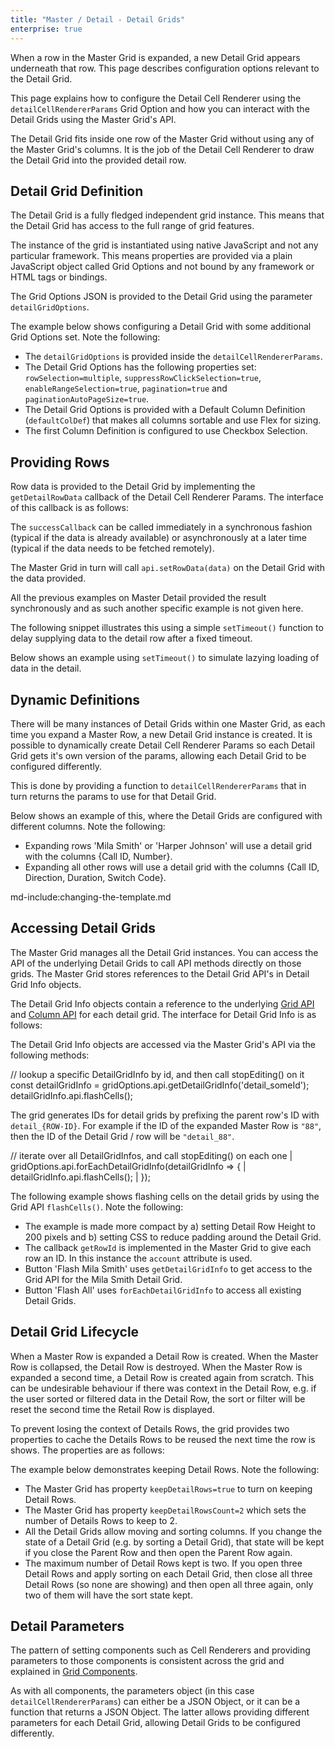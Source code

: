 ```yaml
---
title: "Master / Detail - Detail Grids"
enterprise: true
---
```


When a row in the Master Grid is expanded, a new Detail Grid appears underneath that row. This page describes configuration options relevant to the Detail Grid.

This page explains how to configure the Detail Cell Renderer using the `detailCellRendererParams` Grid Option and how you can interact with the Detail Grids using the Master Grid's API.

The Detail Grid fits inside one row of the Master Grid without using any of the Master Grid's columns. It is the job of the Detail Cell Renderer to draw the Detail Grid into the provided detail row.

## Detail Grid Definition

The Detail Grid is a fully fledged independent grid instance. This means that the Detail Grid has access to the full range of grid features.

The instance of the grid is instantiated using native JavaScript and not any particular framework. This means properties are provided via a plain JavaScript object called Grid Options and not bound by any framework or HTML tags or bindings.

The Grid Options JSON is provided to the Detail Grid using the parameter `detailGridOptions`.

The example below shows configuring a Detail Grid with some additional Grid Options set. Note the following:

- The `detailGridOptions` is provided inside the `detailCellRendererParams`.
- The Detail Grid Options has the following properties set: `rowSelection=multiple`, `suppressRowClickSelection=true`, `enableRangeSelection=true`, `pagination=true` and `paginationAutoPageSize=true`.
- The Detail Grid Options is provided with a Default Column Definition (`defaultColDef`) that makes all columns sortable and use Flex for sizing.
- The first Column Definition is configured to use Checkbox Selection.

<grid-example title='Detail Grid Options' name='grid-options' type='generated' options='{ "enterprise": true, "modules": ["clientside", "masterdetail", "menu", "columnpanel", "range"] }'></grid-example>

## Providing Rows

Row data is provided to the Detail Grid by implementing the `getDetailRowData` callback of the Detail Cell Renderer Params. The interface of this callback is as follows:

<interface-documentation interfaceName='IDetailCellRendererParams' names='["getDetailRowData"]' config='{"overrideBottomMargin":"1rem"}' ></interface-documentation>

The `successCallback` can be called immediately in a synchronous fashion (typical if the data is already available) or asynchronously at a later time (typical if the data needs to be fetched remotely).

The Master Grid in turn will call `api.setRowData(data)` on the Detail Grid with the data provided.

All the previous examples on Master Detail provided the result synchronously and as such another specific example is not given here.

The following snippet illustrates this using a simple `setTimeout()` function to delay supplying data to the detail row after a fixed timeout.

Below shows an example using `setTimeout()` to simulate lazying loading of data in the detail.

<grid-example title='Lazy Load Detail Rows' name='lazy-load-rows' type='generated' options='{ "enterprise": true, "exampleHeight": 550,  "modules": ["clientside", "masterdetail", "menu", "columnpanel"] }'></grid-example>

## Dynamic Definitions

There will be many instances of Detail Grids within one Master Grid, as each time you expand a Master Row, a new Detail Grid instance is created. It is possible to dynamically create Detail Cell Renderer Params so each Detail Grid gets it's own version of the params, allowing each Detail Grid to be configured differently.

This is done by providing a function to `detailCellRendererParams` that in turn returns the params to use for that Detail Grid.

Below shows an example of this, where the Detail Grids are configured with different columns. Note the following:

- Expanding rows 'Mila Smith' or 'Harper Johnson' will use a detail grid with the columns {Call ID, Number}.
- Expanding all other rows will use a detail grid with the columns {Call ID, Direction, Duration, Switch Code}.

<grid-example title='Dynamic Params' name='dynamic-params' type='generated' options='{ "enterprise": true, "modules": ["clientside", "masterdetail", "menu", "columnpanel"] }'></grid-example>

md-include:changing-the-template.md 

## Accessing Detail Grids

The Master Grid manages all the Detail Grid instances. You can access the API of the underlying Detail Grids to call API methods directly on those grids. The Master Grid stores references to the Detail Grid API's in Detail Grid Info objects.

The Detail Grid Info objects contain a reference to the underlying [Grid API](/grid-api/) and [Column API](/column-api/) for each detail grid. The interface for Detail Grid Info is as follows:

<interface-documentation interfaceName='DetailGridInfo' ></interface-documentation>

The Detail Grid Info objects are accessed via the Master Grid's API via the following methods:

<api-documentation source='grid-api/api.json' section='masterDetail' names='["getDetailGridInfo"]'></api-documentation>

<snippet>
// lookup a specific DetailGridInfo by id, and then call stopEditing() on it
const detailGridInfo = gridOptions.api.getDetailGridInfo('detail_someId');
detailGridInfo.api.flashCells();
</snippet>

The grid generates IDs for detail grids by prefixing the parent row's ID with `detail_{ROW-ID}`. For example if the ID of the expanded Master Row is `"88"`, then the ID of the Detail Grid / row will be `"detail_88"`.

<api-documentation source='grid-api/api.json' section='masterDetail' names='["forEachDetailGridInfo"]'></api-documentation>

<snippet>
// iterate over all DetailGridInfos, and call stopEditing() on each one
| gridOptions.api.forEachDetailGridInfo(detailGridInfo => {
|     detailGridInfo.api.flashCells();
| });
</snippet>

The following example shows flashing cells on the detail grids by using the Grid API `flashCells()`. Note the following:

- The example is made more compact by a) setting Detail Row Height to 200 pixels and b) setting CSS to reduce padding around the Detail Grid.
- The callback `getRowId` is implemented in the Master Grid to give each row an ID. In this instance the `account` attribute is used.
- Button 'Flash Mila Smith' uses `getDetailGridInfo` to get access to the Grid API for the Mila Smith Detail Grid.
- Button 'Flash All' uses `forEachDetailGridInfo` to access all existing Detail Grids.

<grid-example title='Detail Grid API' name='detail-grid-api' type='generated' options='{ "enterprise": true, "exampleHeight": 535, "modules": ["clientside", "masterdetail", "menu", "columnpanel"] }'></grid-example>

## Detail Grid Lifecycle

When a Master Row is expanded a Detail Row is created. When the Master Row is collapsed, the Detail Row is destroyed. When the Master Row is expanded a second time, a Detail Row is created again from scratch. This can be undesirable behaviour if there was context in the Detail Row, e.g. if the user sorted or filtered data in the Detail Row, the sort or filter will be reset the second time the Retail Row is displayed.

To prevent losing the context of Details Rows, the grid provides two properties to cache the Details Rows to be reused the next time the row is shows. The properties are as follows:

<api-documentation source='grid-options/properties.json' section='masterDetail' names='["keepDetailRows", "keepDetailRowsCount"]'></api-documentation>

The example below demonstrates keeping Detail Rows. Note the following:

- The Master Grid has property `keepDetailRows=true` to turn on keeping Detail Rows.
- The Master Grid has property `keepDetailRowsCount=2` which sets the number of Details Rows to keep to 2.
- All the Detail Grids allow moving and sorting columns. If you change the state of a Detail Grid (e.g. by sorting a Detail Grid), that state will be kept if you close the Parent Row and then open the Parent Row again.
- The maximum number of Detail Rows kept is two. If you open three Detail Rows and apply sorting on each Detail Grid, then close all three Detail Rows (so none are showing) and then open all three again, only two of them will have the sort state kept.

<grid-example title='Keep Detail Rows' name='keep-detail-rows' type='generated' options='{ "enterprise": true, "exampleHeight": 565, "modules": ["clientside", "masterdetail", "menu", "columnpanel", "filterpanel", "setfilter"] }'></grid-example>

## Detail Parameters

<!-- Below we don't show 'template' for React, hence listing the properties twice -->

<framework-specific-section frameworks="javascript,angular,vue">
<interface-documentation interfaceName='IDetailCellRendererParams' names='["detailGridOptions", "getDetailRowData", "template", "refreshStrategy"]' ></interface-documentation>
</framework-specific-section>

<framework-specific-section frameworks="react">
<interface-documentation interfaceName='IDetailCellRendererParams' names='["detailGridOptions", "getDetailRowData", "refreshStrategy"]' ></interface-documentation>
</framework-specific-section>

The pattern of setting components such as Cell Renderers and providing parameters to those components is consistent across the grid and explained in [Grid Components](/components/).

As with all components, the parameters object (in this case `detailCellRendererParams`) can either be a JSON Object, or it can be a function that returns a JSON Object. The latter allows providing different parameters for each Detail Grid, allowing Detail Grids to be configured differently.
